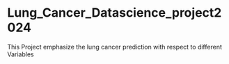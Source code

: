 # Lung_Cancer_Datascience_project2024
This Project emphasize the lung cancer prediction with respect to different Variables  
